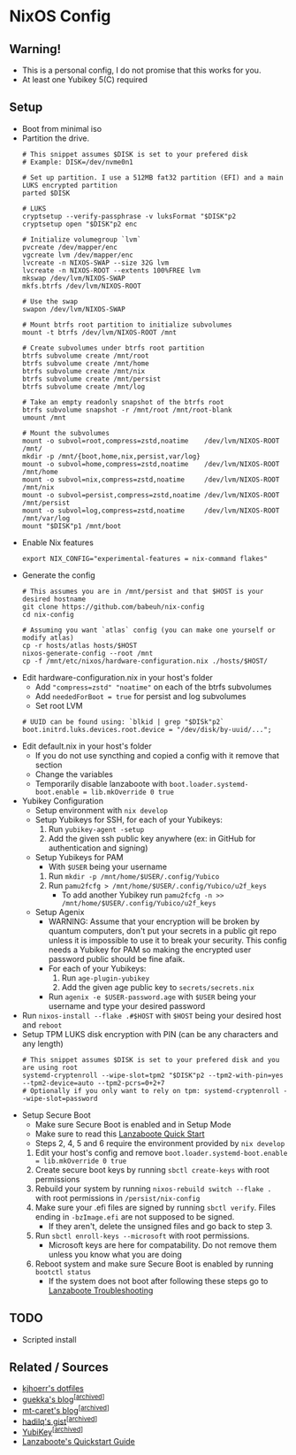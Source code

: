 # NixOS Config

## Warning!
- This is a personal config, I do not promise that this works for you.
- At least one Yubikey 5(C) required

## Setup
- Boot from minimal iso
- Partition the drive.
  ```
  # This snippet assumes $DISK is set to your prefered disk
  # Example: DISK=/dev/nvme0n1

  # Set up partition. I use a 512MB fat32 partition (EFI) and a main LUKS encrypted partition
  parted $DISK

  # LUKS
  cryptsetup --verify-passphrase -v luksFormat "$DISK"p2
  cryptsetup open "$DISK"p2 enc

  # Initialize volumegroup `lvm`
  pvcreate /dev/mapper/enc
  vgcreate lvm /dev/mapper/enc
  lvcreate -n NIXOS-SWAP --size 32G lvm
  lvcreate -n NIXOS-ROOT --extents 100%FREE lvm
  mkswap /dev/lvm/NIXOS-SWAP
  mkfs.btrfs /dev/lvm/NIXOS-ROOT
  
  # Use the swap
  swapon /dev/lvm/NIXOS-SWAP

  # Mount btrfs root partition to initialize subvolumes
  mount -t btrfs /dev/lvm/NIXOS-ROOT /mnt

  # Create subvolumes under btrfs root partition
  btrfs subvolume create /mnt/root
  btrfs subvolume create /mnt/home
  btrfs subvolume create /mnt/nix
  btrfs subvolume create /mnt/persist
  btrfs subvolume create /mnt/log

  # Take an empty readonly snapshot of the btrfs root
  btrfs subvolume snapshot -r /mnt/root /mnt/root-blank
  umount /mnt

  # Mount the subvolumes
  mount -o subvol=root,compress=zstd,noatime    /dev/lvm/NIXOS-ROOT /mnt/
  mkdir -p /mnt/{boot,home,nix,persist,var/log}
  mount -o subvol=home,compress=zstd,noatime    /dev/lvm/NIXOS-ROOT /mnt/home
  mount -o subvol=nix,compress=zstd,noatime     /dev/lvm/NIXOS-ROOT /mnt/nix
  mount -o subvol=persist,compress=zstd,noatime /dev/lvm/NIXOS-ROOT /mnt/persist
  mount -o subvol=log,compress=zstd,noatime     /dev/lvm/NIXOS-ROOT /mnt/var/log
  mount "$DISK"p1 /mnt/boot
  ```
- Enable Nix features
  ```
  export NIX_CONFIG="experimental-features = nix-command flakes"
  ```
- Generate the config
  ```
  # This assumes you are in /mnt/persist and that $HOST is your desired hostname
  git clone https://github.com/babeuh/nix-config
  cd nix-config

  # Assuming you want `atlas` config (you can make one yourself or modify atlas)
  cp -r hosts/atlas hosts/$HOST
  nixos-generate-config --root /mnt
  cp -f /mnt/etc/nixos/hardware-configuration.nix ./hosts/$HOST/
  ```
- Edit hardware-configuration.nix in your host's folder
  - Add ```"compress=zstd" "noatime"``` on each of the btrfs subvolumes
  - Add ```neededForBoot = true``` for persist and log subvolumes
  - Set root LVM
  ```
  # UUID can be found using: `blkid | grep "$DISk"p2`
  boot.initrd.luks.devices.root.device = "/dev/disk/by-uuid/...";
  ```
- Edit default.nix in your host's folder
  - If you do not use syncthing and copied a config with it remove that section
  - Change the variables
  - Temporarily disable lanzaboote with `boot.loader.systemd-boot.enable = lib.mkOverride 0 true`
- Yubikey Configuration
  - Setup environment with `nix develop`
  - Setup Yubikeys for SSH, for each of your Yubikeys:
    1. Run `yubikey-agent -setup`
    2. Add the given ssh public key anywhere (ex: in GitHub for authentication and signing)
  - Setup Yubikeys for PAM
    - With `$USER` being your username 
    1. Run `mkdir -p /mnt/home/$USER/.config/Yubico`
    2. Run `pamu2fcfg > /mnt/home/$USER/.config/Yubico/u2f_keys`
       - To add another Yubikey run `pamu2fcfg -n >> /mnt/home/$USER/.config/Yubico/u2f_keys`
  - Setup Agenix
    - WARNING: Assume that your encryption will be broken by quantum computers, don't put your secrets in a public git repo unless it is impossible to use it to break your security. This config needs a Yubikey for PAM so making the encrypted user password public should be fine afaik.
    - For each of your Yubikeys:
      1. Run `age-plugin-yubikey`
      2. Add the given age public key to `secrets/secrets.nix`
    - Run `agenix -e $USER-password.age` with `$USER` being your username and type your desired password
- Run `nixos-install --flake .#$HOST` with `$HOST` being your desired host and `reboot`
- Setup TPM LUKS disk encryption with PIN (can be any characters and any length)
  ```
  # This snippet assumes $DISK is set to your prefered disk and you are using root
  systemd-cryptenroll --wipe-slot=tpm2 "$DISK"p2 --tpm2-with-pin=yes --tpm2-device=auto --tpm2-pcrs=0+2+7
  # Optionally if you only want to rely on tpm: systemd-cryptenroll --wipe-slot=password
  ```
- Setup Secure Boot
  - Make sure Secure Boot is enabled and in Setup Mode
  - Make sure to read this [Lanzaboote Quick Start](https://github.com/nix-community/lanzaboote/blob/master/docs/QUICK_START.md)
  - Steps 2, 4, 5 and 6 require the environment provided by `nix develop`
  1. Edit your host's config and remove `boot.loader.systemd-boot.enable = lib.mkOverride 0 true`
  2. Create secure boot keys by running `sbctl create-keys` with root permissions
  3. Rebuild your system by running `nixos-rebuild switch --flake .` with root permissions in `/persist/nix-config`
  4. Make sure your .efi files are signed by running `sbctl verify`. Files ending in `-bzImage.efi` are not supposed to be signed.
      - If they aren't, delete the unsigned files and go back to step 3.
  5. Run `sbctl enroll-keys --microsoft` with root permissions.
      - Microsoft keys are here for compatability. Do not remove them unless you know what you are doing
  6. Reboot system and make sure Secure Boot is enabled by running `bootctl status`
      - If the system does not boot after following these steps go to [Lanzaboote Troubleshooting](https://github.com/nix-community/lanzaboote/blob/master/docs/QUICK_START.md#disabling-secure-boot-and-lanzaboote)

## TODO
- Scripted install

## Related / Sources
- [kjhoerr's dotfiles](https://github.com/kjhoerr/dotfiles)
- [guekka's blog](https://guekka.github.io/nixos-server-1/)<sup>[[archived](http://web.archive.org/web/20230526133048/https://guekka.github.io/nixos-server-1/)]</sup>
- [mt-caret's blog](https://mt-caret.github.io/blog/posts/2020-06-29-optin-state.html)<sup>[[archived](http://web.archive.org/web/20230526133332/https://mt-caret.github.io/blog/posts/2020-06-29-optin-state.html)]</sup>
- [hadilq's gist](https://gist.github.com/hadilq/a491ca53076f38201a8aa48a0c6afef5)<sup>[[archived](http://web.archive.org/web/20230526133617/https://gist.github.com/hadilq/a491ca53076f38201a8aa48a0c6afef5)]</sup>
- [YubiKey](https://nixos.wiki/wiki/Yubikey)<sup>[[archived](http://web.archive.org/web/20230526133734/https://nixos.wiki/wiki/Yubikey)]</sup>
- [Lanzaboote's Quickstart Guide](https://github.com/nix-community/lanzaboote/blob/master/docs/QUICK_START.md)
